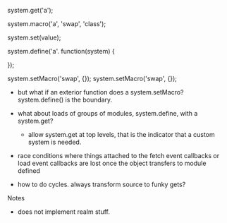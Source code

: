system.get('a');

system.macro('a', 'swap', 'class');


system.set(value);

system.define('a'. function(system) {

});


system.setMacro('swap', {});
system.setMacro('swap', {});




* but what if an exterior function does a system.setMacro?
  system.define() is the boundary.

* what about loads of groups of modules, system.define, with a system.get?
  * allow system.get at top levels, that is the indicator that a custom
    system is needed.

* race conditions where things attached to the fetch event callbacks or load
  event callbacks are lost once the object transfers to module defined

* how to do cycles. always transform source to funky gets?

Notes

* does not implement realm stuff.